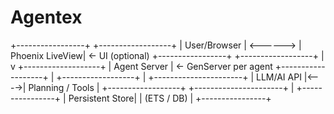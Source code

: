 # Agentex

+-----------------+          +------------------+
|  User/Browser   | <------> |  Phoenix LiveView|  <- UI (optional)
+-----------------+          +------------------+
                                  |
                                  v
                        +-------------------+
                        |    Agent Server    | <- GenServer per agent
                        +-------------------+
                                  |
           +------------------+  |   +----------------------+
           | LLM/AI API       |<---->|  Planning / Tools     |
           +------------------+     +----------------------+
                                  |
                          +----------------+
                          |  Persistent Store|
                          |  (ETS / DB)     |
                          +----------------+
